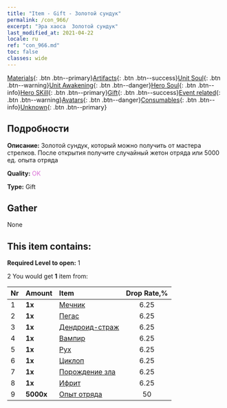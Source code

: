 ```yaml
---
title: "Item - Gift - Золотой сундук"
permalink: /con_966/
excerpt: "Эра хаоса  Золотой сундук"
last_modified_at: 2021-04-22
locale: ru
ref: "con_966.md"
toc: false
classes: wide
---
```

 [Materials](/ItemsRU/){: .btn .btn--primary}[Artifacts](/ItemsRU/Artifacts/){: .btn .btn--success}[Unit Soul](/ItemsRU/UnitSoul/){: .btn .btn--warning}[Unit Awakening](/ItemsRU/UnitAwakening/){: .btn .btn--danger}[Hero Soul](/ItemsRU/HeroSoul/){: .btn .btn--info}[Hero SKill](/ItemsRU/HeroSkill/){: .btn .btn--primary}[Gift](/ItemsRU/Gift/){: .btn .btn--success}[Event related](/ItemsRU/Events/){: .btn .btn--warning}[Avatars](/ItemsRU/Avatars/){: .btn .btn--danger}[Consumables](/ItemsRU/Consumables/){: .btn .btn--info}[Unknown](/ItemsRU/Unknown/){: .btn .btn--primary}

## Подробности
 **Описание:** Золотой сундук, который можно получить от мастера стрелков. После открытия получите случайный жетон отряда или 5000 ед. опыта отряда

 **Quality:** <span style="color: #DA70D6">OK</span>

 **Type:** Gift

## Gather

  None

## This item contains:

 **Required Level to open:** 1

 2 You would get **1** item  from:

  | Nr | Amount |     Item    | Drop Rate,% |
  |:---|:-------|:------------|:---------:|
  | 1 |  **1x** | [Мечник](/ru/Items/unt_193/) | 6.25 | 
  | 2 |  **1x** | [Пегас](/ru/Items/unt_202/) | 6.25 | 
  | 3 |  **1x** | [Дендроид-страж](/ru/Items/unt_203/) | 6.25 | 
  | 4 |  **1x** | [Вампир](/ru/Items/unt_211/) | 6.25 | 
  | 5 |  **1x** | [Рух](/ru/Items/unt_221/) | 6.25 | 
  | 6 |  **1x** | [Циклоп](/ru/Items/unt_222/) | 6.25 | 
  | 7 |  **1x** | [Порождение зла](/ru/Items/unt_230/) | 6.25 | 
  | 8 |  **1x** | [Ифрит](/ru/Items/unt_231/) | 6.25 | 
  | 9 |  **5000x** | [Опыт отряда](/ru/Items/con_902/) | 50 | 
